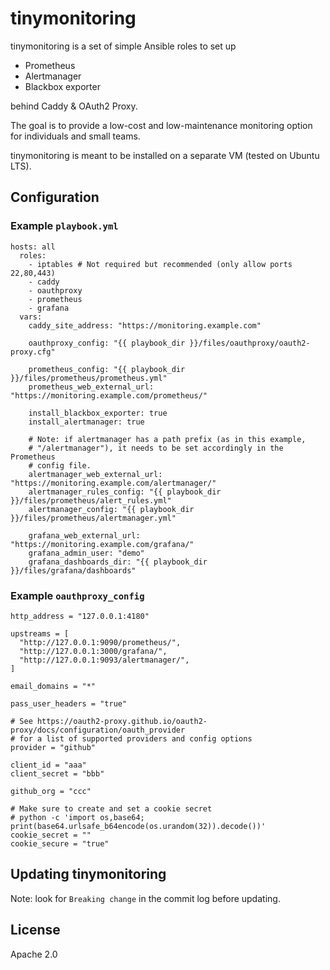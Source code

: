 # tinymonitoring

tinymonitoring is a set of simple Ansible roles to set up

* Prometheus
* Alertmanager
* Blackbox exporter

behind Caddy & OAuth2 Proxy.

The goal is to provide a low-cost and low-maintenance monitoring option
for individuals and small teams.

tinymonitoring is meant to be installed on a separate VM (tested on
Ubuntu LTS).

## Configuration

### Example `playbook.yml`

```
hosts: all
  roles:
    - iptables # Not required but recommended (only allow ports 22,80,443)
    - caddy
    - oauthproxy
    - prometheus
    - grafana
  vars:
    caddy_site_address: "https://monitoring.example.com"

    oauthproxy_config: "{{ playbook_dir }}/files/oauthproxy/oauth2-proxy.cfg"

    prometheus_config: "{{ playbook_dir }}/files/prometheus/prometheus.yml"
    prometheus_web_external_url: "https://monitoring.example.com/prometheus/"

    install_blackbox_exporter: true
    install_alertmanager: true

    # Note: if alertmanager has a path prefix (as in this example,
    # "/alertmanager"), it needs to be set accordingly in the Prometheus
    # config file.
    alertmanager_web_external_url: "https://monitoring.example.com/alertmanager/"
    alertmanager_rules_config: "{{ playbook_dir }}/files/prometheus/alert_rules.yml"
    alertmanager_config: "{{ playbook_dir }}/files/prometheus/alertmanager.yml"

    grafana_web_external_url: "https://monitoring.example.com/grafana/"
    grafana_admin_user: "demo"
    grafana_dashboards_dir: "{{ playbook_dir }}/files/grafana/dashboards"
```

### Example `oauthproxy_config`

```
http_address = "127.0.0.1:4180"

upstreams = [
  "http://127.0.0.1:9090/prometheus/",
  "http://127.0.0.1:3000/grafana/",
  "http://127.0.0.1:9093/alertmanager/",
]

email_domains = "*"

pass_user_headers = "true"

# See https://oauth2-proxy.github.io/oauth2-proxy/docs/configuration/oauth_provider
# for a list of supported providers and config options
provider = "github"

client_id = "aaa"
client_secret = "bbb"

github_org = "ccc"

# Make sure to create and set a cookie secret
# python -c 'import os,base64; print(base64.urlsafe_b64encode(os.urandom(32)).decode())'
cookie_secret = ""
cookie_secure = "true"
```

## Updating tinymonitoring

Note: look for `Breaking change` in the commit log before updating.

## License

Apache 2.0
